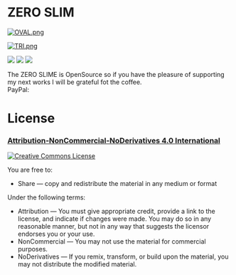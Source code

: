 # ZERO SLIM



[![OVAL.png](https://i.postimg.cc/MKvsvPyx/OVAL.png)](https://postimg.cc/QHZgzq4n)


[![TRI.png](https://i.postimg.cc/8PpS9SQ4/TRI.png)](https://postimg.cc/py6453d5)


![](IMG/displays.png)
![](IMG/Orbiter_menu.png)
![](IMG/home_ele_sch.png)

The ZERO SLIME is OpenSource so if you have the pleasure of supporting my next works I will be grateful fot the coffee.  
PayPal: 

# License 
### [Attribution-NonCommercial-NoDerivatives 4.0 International](https://creativecommons.org/licenses/by-nc-nd/4.0/)
<a rel="license" href="http://creativecommons.org/licenses/by-nc-nd/4.0/"><img alt="Creative Commons License" style="border-width:0" src="https://i.creativecommons.org/l/by-nc-nd/4.0/88x31.png" /></a><br />

You are free to:
- Share — copy and redistribute the material in any medium or format

Under the following terms:
- Attribution — You must give appropriate credit, provide a link to the license, and indicate if changes were made. You may do so in any reasonable manner, but not in any way that suggests the licensor endorses you or your use.
- NonCommercial — You may not use the material for commercial purposes.
- NoDerivatives — If you remix, transform, or build upon the material, you may not distribute the modified material.

